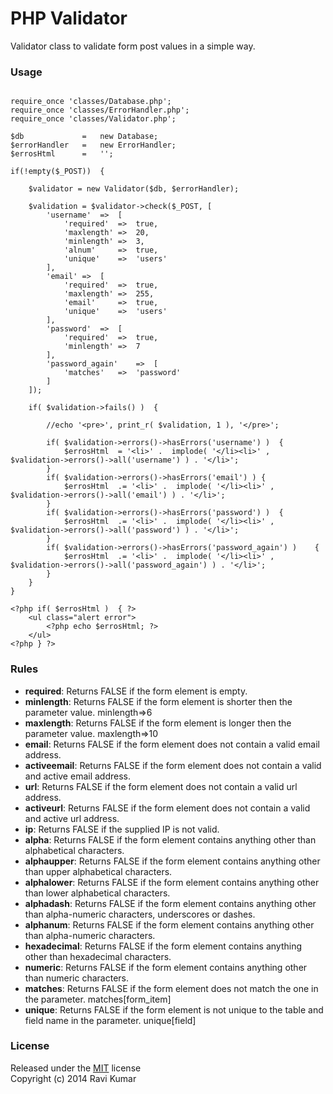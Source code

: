 # PHP Validator #

Validator class to validate form post values in a simple way.

### Usage ###

~~~

require_once 'classes/Database.php';
require_once 'classes/ErrorHandler.php';
require_once 'classes/Validator.php';

$db             =   new Database;
$errorHandler   =   new ErrorHandler;
$errosHtml      =   '';

if(!empty($_POST))  {

    $validator = new Validator($db, $errorHandler);

    $validation = $validator->check($_POST, [
        'username'  =>  [
            'required'  =>  true,
            'maxlength' =>  20,
            'minlength' =>  3,
            'alnum'     =>  true,
            'unique'    =>  'users'
        ],
        'email' =>  [
            'required'  =>  true,
            'maxlength' =>  255,
            'email'     =>  true,
            'unique'    =>  'users'
        ],
        'password'  =>  [
            'required'  =>  true,
            'minlength' =>  7
        ],
        'password_again'    =>  [
            'matches'   =>  'password'
        ]       
    ]);
    
    if( $validation->fails() )  {

        //echo '<pre>', print_r( $validation, 1 ), '</pre>';

        if( $validation->errors()->hasErrors('username') )  {
            $errosHtml  = '<li>' .  implode( '</li><li>' ,  $validation->errors()->all('username') ) . '</li>'; 
        }
        if( $validation->errors()->hasErrors('email') ) {
            $errosHtml  .= '<li>' .  implode( '</li><li>' ,  $validation->errors()->all('email') ) . '</li>';   
        }
        if( $validation->errors()->hasErrors('password') )  {       
            $errosHtml  .= '<li>' .  implode( '</li><li>' ,  $validation->errors()->all('password') ) . '</li>';    
        }
        if( $validation->errors()->hasErrors('password_again') )    {       
            $errosHtml  .= '<li>' .  implode( '</li><li>' ,  $validation->errors()->all('password_again') ) . '</li>';  
        }       
    }
}

<?php if( $errosHtml )  { ?>
    <ul class="alert error">
        <?php echo $errosHtml; ?>
    </ul>       
<?php } ?>
~~~

### Rules ###

 * __required__: Returns FALSE if the form element is empty. 
 * __minlength__: Returns FALSE if the form element is shorter then the parameter value. minlength=>6
 * __maxlength__: Returns FALSE if the form element is longer then the parameter value. maxlength=>10  
 * __email__: Returns FALSE if the form element does not contain a valid email address.
 * __activeemail__: Returns FALSE if the form element does not contain a valid and active email address. 
 * __url__: Returns FALSE if the form element does not contain a valid url address.
 * __activeurl__: Returns FALSE if the form element does not contain a valid and active url address.
 * __ip__: Returns FALSE if the supplied IP is not valid.
 * __alpha__: Returns FALSE if the form element contains anything other than alphabetical characters.
 * __alphaupper__: Returns FALSE if the form element contains anything other than upper alphabetical characters.
 * __alphalower__: Returns FALSE if the form element contains anything other than lower alphabetical characters.
 * __alphadash__: Returns FALSE if the form element contains anything other than alpha-numeric characters, underscores or dashes.
 * __alphanum__: Returns FALSE if the form element contains anything other than alpha-numeric characters.
 * __hexadecimal__: Returns FALSE if the form element contains anything other than hexadecimal characters.
 * __numeric__: Returns FALSE if the form element contains anything other than numeric characters.
 * __matches__: Returns FALSE if the form element does not match the one in the parameter. matches[form_item] 
 * __unique__: Returns FALSE if the form element is not unique to the table and field name in the parameter. unique[field]

### License ###

Released under the [MIT](http://www.opensource.org/licenses/mit-license.php) license<br>
Copyright (c) 2014 Ravi Kumar